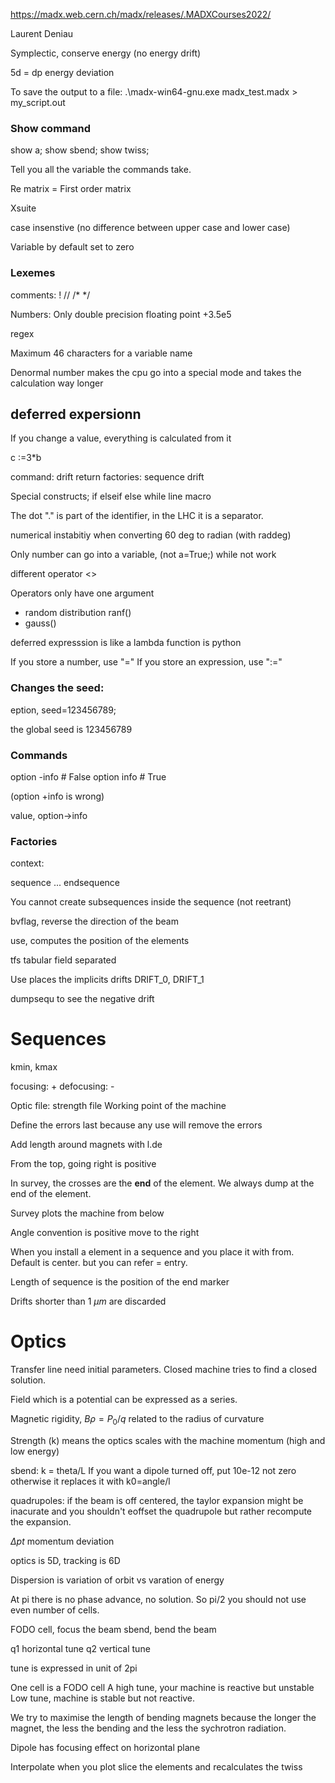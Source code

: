https://madx.web.cern.ch/madx/releases/.MADXCourses2022/

Laurent Deniau

Symplectic, conserve energy (no energy drift)

5d = dp energy deviation


To save the output to a file:
.\madx-win64-gnu.exe madx_test.madx > my_script.out


### **Show** command

show a;
show sbend;
show twiss;

Tell you all the variable the commands take.

Re matrix = First order matrix

Xsuite

case insenstive (no difference between upper case and lower case)

Variable by default set to zero

### Lexemes

comments:
!
//
/* */

Numbers:
Only double precision floating point
+3.5e5

regex

Maximum 46 characters for a variable name

Denormal number makes the cpu go into a special mode and takes the calculation way longer

## deferred expersionn

If you change a value, everything is calculated from it

c :=3*b 

command:
	drift
	return
factories:
	sequence
	drift

Special constructs;
	if
	elseif
	else
	while
	line
	macro

The dot "." is part of the identifier, in the LHC it is a separator.


numerical instabitiy when converting 60 deg to radian (with raddeg)

Only number can go into a variable, (not a=True;) while not work

different operator <>

Operators only have one argument

* random distribution ranf()
* gauss()

deferred expresssion is like a lambda function is python

If you store a number, use "="
If you store an expression, use ":="

### Changes the seed:
eption, seed=123456789;

the global seed is 123456789

### Commands

option -info # False
option info # True

(option +info is wrong)

value, option->info

### Factories

context:

sequence ... endsequence

You cannot create subsequences inside the sequence (not reetrant)

bvflag, reverse the direction of the beam

use, computes the position of the elements

tfs tabular field separated

Use places the implicits drifts DRIFT_0, DRIFT_1

dumpsequ to see the negative drift

# Sequences

kmin, kmax

focusing: +
defocusing: -

Optic file: strength file
Working point of the machine

Define the errors last because any use will remove the errors

Add length around magnets with l.de


From the top, going right is positive


In survey, the crosses are the **end** of the element. We always dump at the end of the element.

Survey plots the machine from below

Angle convention is positive move to the right

When you install a element in a sequence and you place it with from. Default is center.
but you can refer = entry.

Length of sequence is the position of the end marker

Drifts shorter than 1 $\mu m$ are discarded

# Optics

Transfer line need initial parameters. Closed machine tries to find a closed solution.

Field which is a potential can be expressed as a series.

Magnetic rigidity, $B\rho = P_{0} / q$ related to the radius of curvature

Strength (k) means the optics scales with the machine momentum (high and low energy)

sbend: k = theta/L
If you want a dipole turned off, put 10e-12 not zero otherwise it replaces it with k0=angle/l

quadrupoles:
if the beam is off centered, the taylor expansion might be inacurate and you shouldn't eoffset the quadrupole but rather recompute the expansion.

$\Delta pt$ momentum deviation

optics is 5D, tracking is 6D

Dispersion is variation of orbit vs varation of energy

At pi there is no phase advance, no solution. So pi/2 you should not use even number of cells.

FODO cell, focus the beam
sbend, bend the beam

q1 horizontal tune
q2 vertical tune

tune is expressed in unit of 2pi

One cell is a FODO cell
A high tune, your machine is reactive but unstable
Low tune, machine is stable but not reactive.

We try to maximise the length of bending magnets because the longer the magnet, the less the bending and the less the sychrotron radiation.

Dipole has focusing effect on horizontal plane

Interpolate when you plot slice the elements and recalculates the twiss